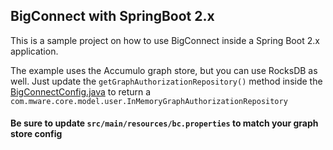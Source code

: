 ## BigConnect with SpringBoot 2.x

This is a sample project on how to use BigConnect inside a Spring Boot 2.x application. 

The example uses the Accumulo graph store, but you can use RocksDB as well. 
Just update the ```getGraphAuthorizationRepository()``` method inside the [BigConnectConfig.java](src/main/java/io/bigconnect/springbootexample/config/BigConnectConfig.java)
to return a ```com.mware.core.model.user.InMemoryGraphAuthorizationRepository```

#### Be sure to update ```src/main/resources/bc.properties``` to match your graph store config
